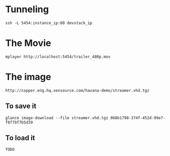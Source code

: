 # Tunneling

    ssh -L 5454:instance_ip:80 devstack_ip

# The Movie

    mplayer http://localhost:5454/trailer_480p.mov

# The image

    http://copper.eng.hq.xensource.com/havana-demo/streamer.vhd.tgz

## To save it

    glance image-download --file streamer.vhd.tgz 068b1798-374f-452d-99e7-f8f7bf7b5d39

## To load it

    TODO
